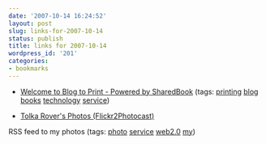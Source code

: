 ```yaml
---
date: '2007-10-14 16:24:52'
layout: post
slug: links-for-2007-10-14
status: publish
title: links for 2007-10-14
wordpress_id: '201'
categories:
- bookmarks
---
```




  * [Welcome to Blog to Print - Powered by SharedBook](http://blogger.sharedbook.com/) (tags: [printing](http://del.icio.us/eob/printing) [blog](http://del.icio.us/eob/blog) [books](http://del.icio.us/eob/books) [technology](http://del.icio.us/eob/technology) [service](http://del.icio.us/eob/service))





  * [Tolka Rover's Photos (Flickr2Photocast)](http://snosrap.com/photocast/rss.php?user_id=&username=Tolka+Rover&photoset_id=&tags=&tag_mode=any&text=&min_date=&max_date=&date_mode=taken&sort=interestingness-desc&per_page=300&page=1&size=o)




RSS feed to my photos (tags: [photo](http://del.icio.us/eob/photo) [service](http://del.icio.us/eob/service) [web2.0](http://del.icio.us/eob/web2.0) [my](http://del.icio.us/eob/my))







